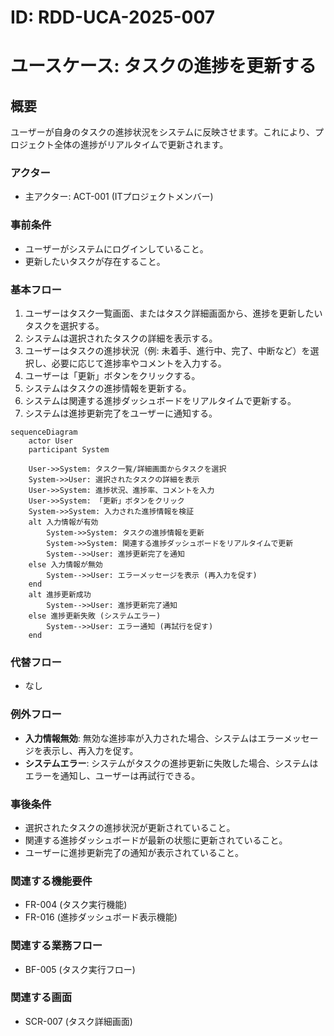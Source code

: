 # ID: RDD-UCA-2025-007

# ユースケース: タスクの進捗を更新する

## 概要

ユーザーが自身のタスクの進捗状況をシステムに反映させます。これにより、プロジェクト全体の進捗がリアルタイムで更新されます。

### アクター

- 主アクター: ACT-001 (ITプロジェクトメンバー)

### 事前条件

- ユーザーがシステムにログインしていること。
- 更新したいタスクが存在すること。

### 基本フロー

1. ユーザーはタスク一覧画面、またはタスク詳細画面から、進捗を更新したいタスクを選択する。
1. システムは選択されたタスクの詳細を表示する。
1. ユーザーはタスクの進捗状況（例: 未着手、進行中、完了、中断など）を選択し、必要に応じて進捗率やコメントを入力する。
1. ユーザーは「更新」ボタンをクリックする。
1. システムはタスクの進捗情報を更新する。
1. システムは関連する進捗ダッシュボードをリアルタイムで更新する。
1. システムは進捗更新完了をユーザーに通知する。

```mermaid
sequenceDiagram
    actor User
    participant System

    User->>System: タスク一覧/詳細画面からタスクを選択
    System->>User: 選択されたタスクの詳細を表示
    User->>System: 進捗状況、進捗率、コメントを入力
    User->>System: 「更新」ボタンをクリック
    System->>System: 入力された進捗情報を検証
    alt 入力情報が有効
        System->>System: タスクの進捗情報を更新
        System->>System: 関連する進捗ダッシュボードをリアルタイムで更新
        System-->>User: 進捗更新完了を通知
    else 入力情報が無効
        System-->>User: エラーメッセージを表示 (再入力を促す)
    end
    alt 進捗更新成功
        System-->>User: 進捗更新完了通知
    else 進捗更新失敗 (システムエラー)
        System-->>User: エラー通知 (再試行を促す)
    end
```

### 代替フロー

- なし

### 例外フロー

- **入力情報無効**: 無効な進捗率が入力された場合、システムはエラーメッセージを表示し、再入力を促す。
- **システムエラー**: システムがタスクの進捗更新に失敗した場合、システムはエラーを通知し、ユーザーは再試行できる。

### 事後条件

- 選択されたタスクの進捗状況が更新されていること。
- 関連する進捗ダッシュボードが最新の状態に更新されていること。
- ユーザーに進捗更新完了の通知が表示されていること。

### 関連する機能要件

- FR-004 (タスク実行機能)
- FR-016 (進捗ダッシュボード表示機能)

### 関連する業務フロー

- BF-005 (タスク実行フロー)

### 関連する画面

- SCR-007 (タスク詳細画面)
